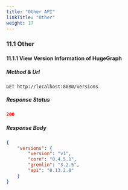 ```yaml
---
title: "Other API"
linkTitle: "Other"
weight: 17
---
```


### 11.1 Other

#### 11.1.1 View Version Information of HugeGraph

##### Method & Url

```
GET http://localhost:8080/versions
```

##### Response Status

```json
200
```

##### Response Body

```json
{
    "versions": {
        "version": "v1",
        "core": "0.4.5.1",
        "gremlin": "3.2.5",
        "api": "0.13.2.0"
    }
}
```
